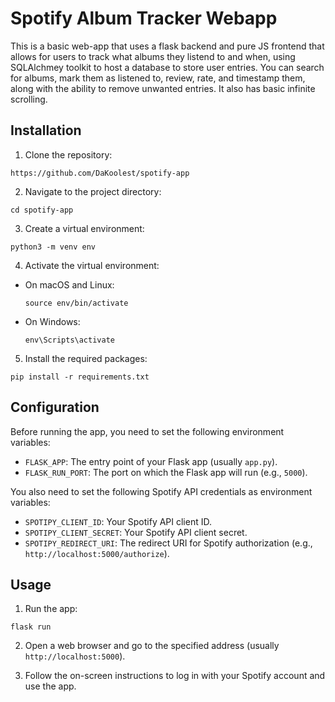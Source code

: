 # Spotify Album Tracker Webapp

This is a basic web-app that uses a flask backend and pure JS frontend that allows for users to track what albums they listend to and when, using SQLAlchmey toolkit to host a database to store user entries. You can search for albums, mark them as listened to, review, rate, and timestamp them, along with the ability to remove unwanted entries. It also has basic infinite scrolling.

## Installation

1. Clone the repository:
```
https://github.com/DaKoolest/spotify-app
```
2. Navigate to the project directory:
```
cd spotify-app
```
3. Create a virtual environment:
```
python3 -m venv env
```
4. Activate the virtual environment:
- On macOS and Linux:
  ```
  source env/bin/activate
  ```
- On Windows:
  ```
  env\Scripts\activate
  ```

5. Install the required packages:
```
pip install -r requirements.txt
```

## Configuration

Before running the app, you need to set the following environment variables:

- `FLASK_APP`: The entry point of your Flask app (usually `app.py`).
- `FLASK_RUN_PORT`: The port on which the Flask app will run (e.g., `5000`).

You also need to set the following Spotify API credentials as environment variables:

- `SPOTIPY_CLIENT_ID`: Your Spotify API client ID.
- `SPOTIPY_CLIENT_SECRET`: Your Spotify API client secret.
- `SPOTIPY_REDIRECT_URI`: The redirect URI for Spotify authorization (e.g., `http://localhost:5000/authorize`).

## Usage

1. Run the app:
```
flask run
```
2. Open a web browser and go to the specified address (usually `http://localhost:5000`).

3. Follow the on-screen instructions to log in with your Spotify account and use the app.



